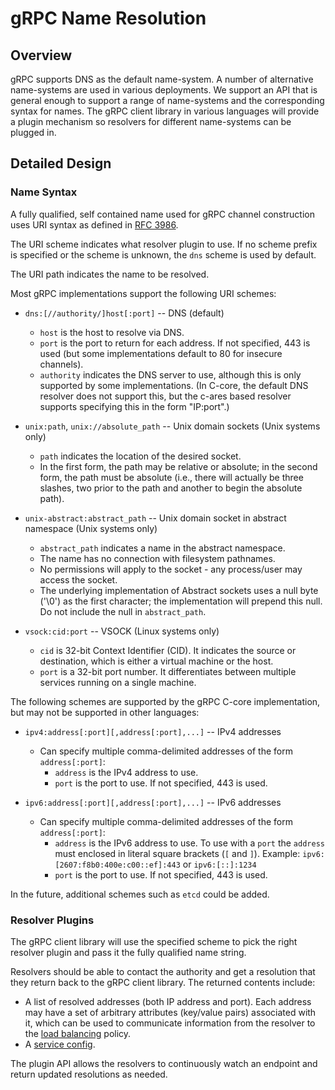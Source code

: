 # gRPC Name Resolution

## Overview

gRPC supports DNS as the default name-system. A number of alternative
name-systems are used in various deployments. We support an API that is
general enough to support a range of name-systems and the corresponding
syntax for names. The gRPC client library in various languages will
provide a plugin mechanism so resolvers for different name-systems can
be plugged in.

## Detailed Design

### Name Syntax

A fully qualified, self contained name used for gRPC channel construction
uses URI syntax as defined in [RFC 3986](https://tools.ietf.org/html/rfc3986).

The URI scheme indicates what resolver plugin to use.  If no scheme
prefix is specified or the scheme is unknown, the `dns` scheme is used
by default.

The URI path indicates the name to be resolved.

Most gRPC implementations support the following URI schemes:

- `dns:[//authority/]host[:port]` -- DNS (default)
  - `host` is the host to resolve via DNS.
  - `port` is the port to return for each address.  If not specified,
    443 is used (but some implementations default to 80 for insecure
    channels).
  - `authority` indicates the DNS server to use, although this is only
    supported by some implementations.  (In C-core, the default DNS
    resolver does not support this, but the c-ares based resolver
    supports specifying this in the form "IP:port".)

- `unix:path`, `unix://absolute_path` -- Unix domain sockets (Unix systems only)
  - `path` indicates the location of the desired socket.
  - In the first form, the path may be relative or absolute; in the
    second form, the path must be absolute (i.e., there will actually be
    three slashes, two prior to the path and another to begin the
    absolute path).

- `unix-abstract:abstract_path` -- Unix domain socket in abstract namespace (Unix systems only)
  - `abstract_path` indicates a name in the abstract namespace.
  - The name has no connection with filesystem pathnames.
  - No permissions will apply to the socket - any process/user may access the socket.
  - The underlying implementation of Abstract sockets uses a null byte ('\0')
    as the first character; the implementation will prepend this null. Do not include
    the null in `abstract_path`.

- `vsock:cid:port` -- VSOCK (Linux systems only)
  - `cid` is 32-bit Context Identifier (CID). It indicates the source or
    destination, which is either a virtual machine or the host.
  - `port` is a 32-bit port number. It differentiates between multiple
    services running on a single machine.

The following schemes are supported by the gRPC C-core implementation,
but may not be supported in other languages:

- `ipv4:address[:port][,address[:port],...]` -- IPv4 addresses
  - Can specify multiple comma-delimited addresses of the form `address[:port]`:
    - `address` is the IPv4 address to use.
    - `port` is the port to use.  If not specified, 443 is used.

- `ipv6:address[:port][,address[:port],...]` -- IPv6 addresses
  - Can specify multiple comma-delimited addresses of the form `address[:port]`:
    - `address` is the IPv6 address to use. To use with a `port` the `address`
      must enclosed in literal square brackets (`[` and `]`).  Example:
      `ipv6:[2607:f8b0:400e:c00::ef]:443` or `ipv6:[::]:1234`
    - `port` is the port to use.  If not specified, 443 is used.

In the future, additional schemes such as `etcd` could be added.

### Resolver Plugins

The gRPC client library will use the specified scheme to pick the right
resolver plugin and pass it the fully qualified name string.

Resolvers should be able to contact the authority and get a resolution
that they return back to the gRPC client library. The returned contents
include:

- A list of resolved addresses (both IP address and port).  Each address
  may have a set of arbitrary attributes (key/value pairs) associated with
  it, which can be used to communicate information from the resolver to the
  [load balancing](load-balancing.md) policy.
- A [service config](service_config.md).

The plugin API allows the resolvers to continuously watch an endpoint
and return updated resolutions as needed.
